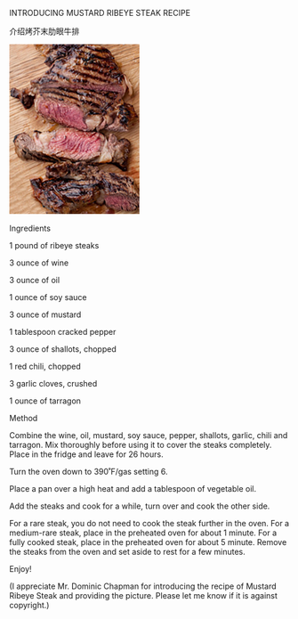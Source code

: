 INTRODUCING MUSTARD RIBEYE STEAK RECIPE 

介绍烤芥末肋眼牛排


![MUSTARD RIBEYE STEAK](https://github.com/ywangnccu/ywang/blob/main/images/MUSTARD_RIBEYE_STEAK.jpg)

Ingredients

1 pound of ribeye steaks

3 ounce of wine

3 ounce of oil

1 ounce of soy sauce

3 ounce of mustard

1 tablespoon cracked pepper

3 ounce of shallots, chopped

1 red chili, chopped

3 garlic cloves, crushed

1 ounce of tarragon



Method

Combine the wine, oil, mustard, soy sauce, pepper, shallots, garlic, chili and tarragon. Mix thoroughly before using it to cover the steaks completely. Place in the fridge and leave for 26 hours.

Turn the oven down to 390˚F/gas setting 6.

Place a pan over a high heat and add a tablespoon of vegetable oil.

Add the steaks and cook for a while, turn over and cook the other side.

For a rare steak, you do not need to cook the steak further in the oven. For a medium-rare steak, place in the preheated oven for about 1 minute. 
For a fully cooked steak, place in the preheated oven for about 5 minute. Remove the steaks from the oven and set aside to rest for a few minutes. 

Enjoy!

(I appreciate Mr. Dominic Chapman for introducing the recipe of Mustard Ribeye Steak and providing the picture. Please let me know if it is against copyright.)
